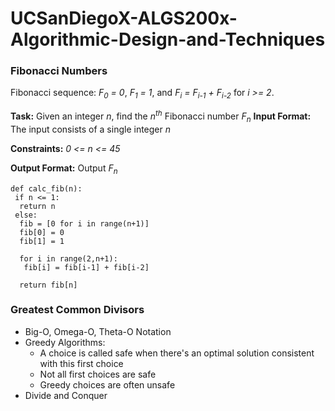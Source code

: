 # UCSanDiegoX-ALGS200x-Algorithmic-Design-and-Techniques

### Fibonacci Numbers
Fibonacci sequence: *F<sub>0</sub> = 0*, *F<sub>1</sub> = 1*, and *F<sub>i</sub> = F<sub>i-1</sub> + F<sub>i-2</sub>* for *i >= 2*.

**Task:** Given an integer *n*, find the *n<sup>th</sup>* Fibonacci number *F<sub>n</sub>*
**Input Format:** The input consists of a single integer *n*

**Constraints:** *0 <= n <= 45*

**Output Format:** Output *F<sub>n</sub>*

```
def calc_fib(n):
 if n <= 1:
  return n
 else:
  fib = [0 for i in range(n+1)]
  fib[0] = 0
  fib[1] = 1
  
  for i in range(2,n+1):
   fib[i] = fib[i-1] + fib[i-2]
  
  return fib[n]
```

### Greatest Common Divisors

- Big-O, Omega-O, Theta-O Notation
- Greedy Algorithms:
  - A choice is called safe when there's an optimal solution consistent with this first choice
  - Not all first choices are safe
  - Greedy choices are often unsafe
- Divide and Conquer
